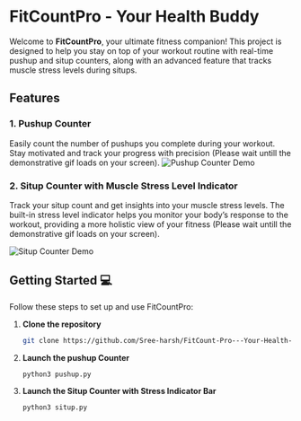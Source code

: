 # FitCountPro - Your Health Buddy

Welcome to **FitCountPro**, your ultimate fitness companion! This project is designed to help you stay on top of your workout routine with real-time pushup and situp counters, along with an advanced feature that tracks muscle stress levels during situps.

## Features 

### 1. Pushup Counter
Easily count the number of pushups you complete during your workout. Stay motivated and track your progress with precision 
 (Please wait untill the demonstrative gif loads on your screen).
![Pushup Counter Demo](assets/pushup_new.gif)  

### 2. Situp Counter with Muscle Stress Level Indicator
Track your situp count and get insights into your muscle stress levels. The built-in stress level indicator helps you monitor your body’s response to the workout, providing a more holistic view of your fitness (Please wait untill the demonstrative gif loads on your screen).

![Situp Counter Demo](assets/situp_new.gif)  

## Getting Started 💻

Follow these steps to set up and use FitCountPro:

1. **Clone the repository**  
   ```bash
   git clone https://github.com/Sree-harsh/FitCount-Pro---Your-Health-Buddy-.git

2. **Launch the pushup Counter**
   ```bash
   python3 pushup.py
   
3. **Launch the Situp Counter with Stress Indicator Bar**
   ```bash
   python3 situp.py


